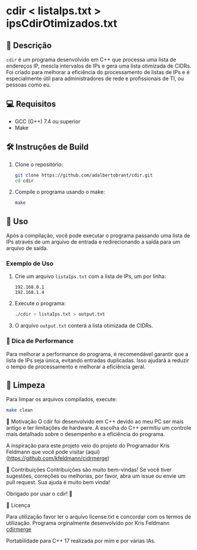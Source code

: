 # cdir <  listaIps.txt  > ipsCdirOtimizados.txt

## 📜 Descrição
`cdir` é um programa desenvolvido em C++ que processa uma lista de endereços IP, mescla intervalos de IPs e gera uma lista otimizada de CIDRs. Foi criado para melhorar a eficiência do processamento de listas de IPs e é especialmente útil para administradores de rede e profissionais de TI, ou pessoas como eu.

## 💻 Requisitos
- GCC (G++) 7.4 ou superior
- Make

## 🛠 Instruções de Build

1. Clone o repositório:
    ```sh
    git clone https://github.com/adalbertobrant/cdir.git
    cd cdir
    ```

2. Compile o programa usando o make:
    ```sh
    make
    ```

## 🚀 Uso

Após a compilação, você pode executar o programa passando uma lista de IPs  através de um arquivo de entrada e redirecionando a saída para um arquivo de saída.

### Exemplo de Uso

1. Crie um arquivo `listaIps.txt` com a lista de IPs, um por linha:
    ```
    192.168.0.1
    192.168.1.4
    ```

2. Execute o programa:
    ```sh
    ./cdir < listaIps.txt > output.txt
    ```

3. O arquivo `output.txt` conterá a lista otimizada de CIDRs.

### 📝 Dica de Performance
Para melhorar a performance do programa, é recomendável garantir que a lista de IPs seja única, evitando entradas duplicadas. Isso ajudará a reduzir o tempo de processamento e melhorar a eficiência geral.

## 🧹 Limpeza

Para limpar os arquivos compilados, execute:
```sh
make clean
```
🤔 Motivação
O cdir foi desenvolvido em C++ devido ao meu PC ser mais antigo e ter limitações de hardware. A escolha do C++ permitiu um controle mais detalhado sobre o desempenho e a eficiência do programa.

A inspiração para este projeto veio do projeto do Programador Kris Feldmann que você pode visitar (aqui)(https://github.com/kfeldmann/cidrmerge)

🤝 Contribuições
Contribuições são muito bem-vindas! Se você tiver sugestões, correções ou melhorias, por favor, abra um issue ou envie um pull request. Sua ajuda é muito bem vinda!

Obrigado por usar o cdir! 🚀

📜 Licença 

Para utilização favor ler o arquivo license.txt e concordar com os termos de utilização.
Programa orginalmente desenvolvido por Kris Feldmann [cdirmerge](https://github.com/kfeldmann/cidrmerge)

Portabilidade para C++ 17 realizada por mim e por várias IAs.
